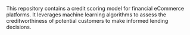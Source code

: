 This repository contains a credit scoring model for financial eCommerce platforms. It leverages machine learning algorithms to assess the creditworthiness of potential customers to make informed lending decisions.